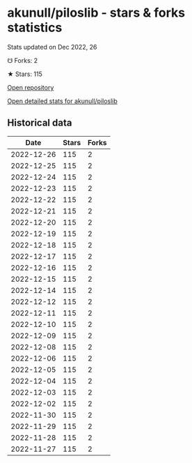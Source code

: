 # akunull/piloslib - stars & forks statistics

Stats updated on Dec 2022, 26

☋ Forks: 2

★ Stars: 115

[Open repository](https://github.com/akunull/piloslib)

[Open detailed stats for akunull/piloslib](https://reviewgithub.com/rep/akunull/piloslib)

## Historical data
| Date | Stars | Forks |
|------|-------|-------|
| 2022-12-26 | 115 | 2 | 
| 2022-12-25 | 115 | 2 | 
| 2022-12-24 | 115 | 2 | 
| 2022-12-23 | 115 | 2 | 
| 2022-12-22 | 115 | 2 | 
| 2022-12-21 | 115 | 2 | 
| 2022-12-20 | 115 | 2 | 
| 2022-12-19 | 115 | 2 | 
| 2022-12-18 | 115 | 2 | 
| 2022-12-17 | 115 | 2 | 
| 2022-12-16 | 115 | 2 | 
| 2022-12-15 | 115 | 2 | 
| 2022-12-14 | 115 | 2 | 
| 2022-12-12 | 115 | 2 | 
| 2022-12-11 | 115 | 2 | 
| 2022-12-10 | 115 | 2 | 
| 2022-12-09 | 115 | 2 | 
| 2022-12-08 | 115 | 2 | 
| 2022-12-06 | 115 | 2 | 
| 2022-12-05 | 115 | 2 | 
| 2022-12-04 | 115 | 2 | 
| 2022-12-03 | 115 | 2 | 
| 2022-12-02 | 115 | 2 | 
| 2022-11-30 | 115 | 2 | 
| 2022-11-29 | 115 | 2 | 
| 2022-11-28 | 115 | 2 | 
| 2022-11-27 | 115 | 2 | 

